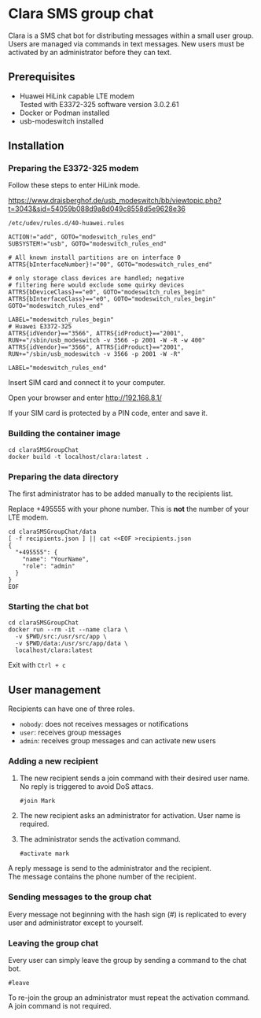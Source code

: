 # Clara SMS group chat

Clara is a SMS chat bot for distributing messages within a small user group. Users are managed via commands in text messages. New users must be activated by an administrator before they can text.

## Prerequisites

* Huawei HiLink capable LTE modem \
Tested with E3372-325 software version 3.0.2.61
* Docker or Podman installed
* usb-modeswitch installed

## Installation

### Preparing the E3372-325 modem

Follow these steps to enter HiLink mode.

https://www.draisberghof.de/usb_modeswitch/bb/viewtopic.php?t=3043&sid=54059b088d9a8d049c8558d5e9628e36

`/etc/udev/rules.d/40-huawei.rules`

```
ACTION!="add", GOTO="modeswitch_rules_end"
SUBSYSTEM!="usb", GOTO="modeswitch_rules_end"

# All known install partitions are on interface 0
ATTRS{bInterfaceNumber}!="00", GOTO="modeswitch_rules_end"

# only storage class devices are handled; negative
# filtering here would exclude some quirky devices
ATTRS{bDeviceClass}=="e0", GOTO="modeswitch_rules_begin"
ATTRS{bInterfaceClass}=="e0", GOTO="modeswitch_rules_begin"
GOTO="modeswitch_rules_end"

LABEL="modeswitch_rules_begin"
# Huawei E3372-325
ATTRS{idVendor}=="3566", ATTRS{idProduct}=="2001", RUN+="/sbin/usb_modeswitch -v 3566 -p 2001 -W -R -w 400"
ATTRS{idVendor}=="3566", ATTRS{idProduct}=="2001", RUN+="/sbin/usb_modeswitch -v 3566 -p 2001 -W -R"

LABEL="modeswitch_rules_end"
```

Insert SIM card and connect it to your computer.

Open your browser and enter http://192.168.8.1/

If your SIM card is protected by a PIN code, enter and save it.

### Building the container image

```
cd claraSMSGroupChat
docker build -t localhost/clara:latest .
```

### Preparing the data directory

The first administrator has to be added manually to the recipients list. 

Replace +495555 with your phone number. This is **not** the number of your LTE modem.

```
cd claraSMSGroupChat/data
[ -f recipients.json ] || cat <<EOF >recipients.json
{
  "+495555": {
    "name": "YourName",
    "role": "admin"
  }
}
EOF
```

### Starting the chat bot

```
cd claraSMSGroupChat
docker run --rm -it --name clara \
  -v $PWD/src:/usr/src/app \
  -v $PWD/data:/usr/src/app/data \
  localhost/clara:latest
```

Exit with `Ctrl + c`

## User management

Recipients can have one of three roles.

* `nobody`: does not receives messages or notifications 
* `user`: receives group messages
* `admin`: receives group messages and can activate new users

### Adding a new recipient

1. The new recipient sends a join command with their desired user name. \
No reply is triggered to avoid DoS attacs.

   `#join Mark`

2. The new recipient asks an administrator for activation. User name is required.

3. The administrator sends the activation command.

   `#activate mark`

A reply message is send to the administrator and the recipient. \
The message contains the phone number of the recipient.

### Sending messages to the group chat

Every message not beginning with the hash sign (#) is replicated to every user and administrator except to yourself.

### Leaving the group chat

Every user can simply leave the group by sending a command to the chat bot.

`#leave`

To re-join the group an administrator must repeat the activation command. A join command is not required.


